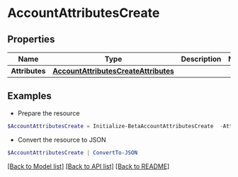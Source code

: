 # AccountAttributesCreate
## Properties

Name | Type | Description | Notes
------------ | ------------- | ------------- | -------------
**Attributes** | [**AccountAttributesCreateAttributes**](AccountAttributesCreateAttributes.md) |  | 

## Examples

- Prepare the resource
```powershell
$AccountAttributesCreate = Initialize-BetaAccountAttributesCreate  -Attributes null
```

- Convert the resource to JSON
```powershell
$AccountAttributesCreate | ConvertTo-JSON
```

[[Back to Model list]](../README.md#documentation-for-models) [[Back to API list]](../README.md#documentation-for-api-endpoints) [[Back to README]](../README.md)

